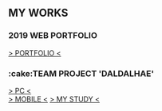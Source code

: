 <h2>MY WORKS</h2>
<h3>2019 WEB PORTFOLIO</h3>
<a href="https://tex9681.github.io/2019portfolio/portfolio/">&gt; PORTFOLIO &lt;</a>
<h3>:cake:TEAM PROJECT 'DALDALHAE'</h3>
<a href="https://tex9681.github.io/2019portfolio/DAL/DALDALHAE_PC/pc_index.html">&gt; PC &lt;</a><br>
<a href="https://tex9681.github.io/2019portfolio/DAL/DALDALHAE_MB_edit/m_index.html">&gt; MOBILE &lt;</a>
<a href="https://tex9681.github.io/nyam/html/">&gt; MY STUDY &lt;</a>
